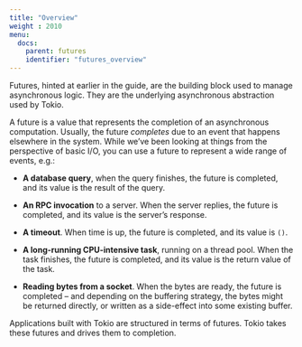 ```yaml
---
title: "Overview"
weight : 2010
menu:
  docs:
    parent: futures
    identifier: "futures_overview"
---
```


Futures, hinted at earlier in the guide, are the building block used to manage
asynchronous logic. They are the underlying asynchronous abstraction used by
Tokio.

A future is a value that represents the completion of an asynchronous
computation. Usually, the future _completes_ due to an event that happens
elsewhere in the system. While we’ve been looking at things from the perspective
of basic I/O, you can use a future to represent a wide range of events, e.g.:

* **A database query**, when the query finishes, the future is completed, and
  its value is the result of the query.

* **An RPC invocation** to a server. When the server replies, the future is
  completed, and its value is the server’s response.

* **A timeout**. When time is up, the future is completed, and its value is
  `()`.

* **A long-running CPU-intensive task**, running on a thread pool. When the task
  finishes, the future is completed, and its value is the return value of the
  task.

* **Reading bytes from a socket**. When the bytes are ready, the future is
  completed – and depending on the buffering strategy, the bytes might be
  returned directly, or written as a side-effect into some existing buffer.

Applications built with Tokio are structured in terms of futures. Tokio takes
these futures and drives them to completion.
